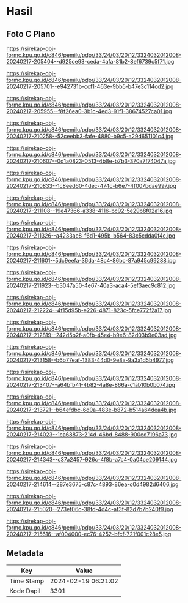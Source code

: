 # Hasil

## Foto C Plano

https://sirekap-obj-formc.kpu.go.id/c846/pemilu/pdpr/33/24/03/20/12/3324032012008-20240217-205404--d925ce93-ceda-4afa-81b2-8ef6739c5f71.jpg

https://sirekap-obj-formc.kpu.go.id/c846/pemilu/pdpr/33/24/03/20/12/3324032012008-20240217-205701--e942731b-ccf1-463e-9bb5-b47e3c114cd2.jpg

https://sirekap-obj-formc.kpu.go.id/c846/pemilu/pdpr/33/24/03/20/12/3324032012008-20240217-205955--f8f26ea0-3b1c-4ed3-91f1-38674527ca01.jpg

https://sirekap-obj-formc.kpu.go.id/c846/pemilu/pdpr/33/24/03/20/12/3324032012008-20240217-210258--52ceebb3-fafe-4880-b9c5-a29d651101c4.jpg

https://sirekap-obj-formc.kpu.go.id/c846/pemilu/pdpr/33/24/03/20/12/3324032012008-20240217-210607--0d1a0823-0513-4b8e-b7b3-370a7f74047a.jpg

https://sirekap-obj-formc.kpu.go.id/c846/pemilu/pdpr/33/24/03/20/12/3324032012008-20240217-210833--1c8eed60-4dec-474c-b6e7-4f007bdae997.jpg

https://sirekap-obj-formc.kpu.go.id/c846/pemilu/pdpr/33/24/03/20/12/3324032012008-20240217-211108--19e47366-a338-4116-bc92-5e29b8f02a16.jpg

https://sirekap-obj-formc.kpu.go.id/c846/pemilu/pdpr/33/24/03/20/12/3324032012008-20240217-211326--a4233ae8-f6d1-495b-b564-83c5cdda0f4c.jpg

https://sirekap-obj-formc.kpu.go.id/c846/pemilu/pdpr/33/24/03/20/12/3324032012008-20240217-211601--5dc9eefa-36da-48c4-86bc-87a945c99288.jpg

https://sirekap-obj-formc.kpu.go.id/c846/pemilu/pdpr/33/24/03/20/12/3324032012008-20240217-211923--b3047a50-4e67-40a3-aca4-5ef3aec9c812.jpg

https://sirekap-obj-formc.kpu.go.id/c846/pemilu/pdpr/33/24/03/20/12/3324032012008-20240217-212224--4f15d95b-e226-4871-823c-5fce772f2a17.jpg

https://sirekap-obj-formc.kpu.go.id/c846/pemilu/pdpr/33/24/03/20/12/3324032012008-20240217-212819--242d5b2f-a0fb-45e4-b9e6-82d03b9e03ad.jpg

https://sirekap-obj-formc.kpu.go.id/c846/pemilu/pdpr/33/24/03/20/12/3324032012008-20240217-213158--b6b77eaf-1383-44d0-9e8a-9a3a1d5b4977.jpg

https://sirekap-obj-formc.kpu.go.id/c846/pemilu/pdpr/33/24/03/20/12/3324032012008-20240217-213407--a64bfb41-4b82-4a8e-866a-c1ab10b0b074.jpg

https://sirekap-obj-formc.kpu.go.id/c846/pemilu/pdpr/33/24/03/20/12/3324032012008-20240217-213721--b64efdbc-6d0a-483e-b872-b514a64dea4b.jpg

https://sirekap-obj-formc.kpu.go.id/c846/pemilu/pdpr/33/24/03/20/12/3324032012008-20240217-214023--1ca68873-214d-46bd-8488-900ed7196a73.jpg

https://sirekap-obj-formc.kpu.go.id/c846/pemilu/pdpr/33/24/03/20/12/3324032012008-20240217-214343--c37a2457-926c-4f8b-a7c4-0a04ce209144.jpg

https://sirekap-obj-formc.kpu.go.id/c846/pemilu/pdpr/33/24/03/20/12/3324032012008-20240217-214614--287e3675-c87c-4893-86ea-c0d4982d6406.jpg

https://sirekap-obj-formc.kpu.go.id/c846/pemilu/pdpr/33/24/03/20/12/3324032012008-20240217-215020--273ef06c-38fd-4d4c-af3f-82d7b7b240f9.jpg

https://sirekap-obj-formc.kpu.go.id/c846/pemilu/pdpr/33/24/03/20/12/3324032012008-20240217-215616--af004000-ec76-4252-bfcf-721f001c28e5.jpg


## Metadata

| Key        | Value               |
| ---------- | ------------------- |
| Time Stamp | 2024-02-19 06:21:02 |
| Kode Dapil | 3301                |



